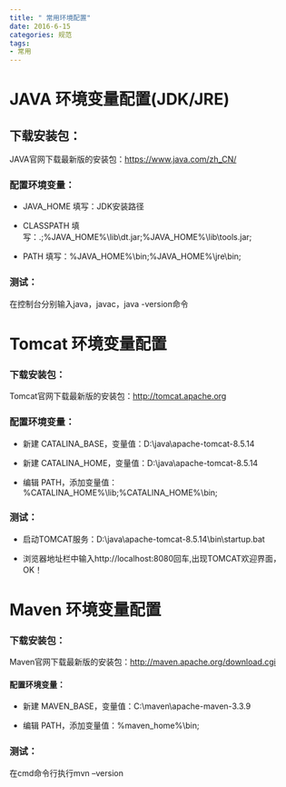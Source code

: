```yaml
---
title: " 常用环境配置"
date: 2016-6-15
categories: 规范
tags:
- 常用
---
```




# JAVA 环境变量配置(JDK/JRE)

## 下载安装包：
JAVA官网下载最新版的安装包：https://www.java.com/zh_CN/

### 配置环境变量：

- JAVA_HOME 填写：JDK安装路径

- CLASSPATH 填写：.;%JAVA_HOME%\lib\dt.jar;%JAVA_HOME%\lib\tools.jar;

- PATH 填写：%JAVA_HOME%\bin;%JAVA_HOME%\jre\bin;

### 测试：

在控制台分别输入java，javac，java -version命令

# Tomcat 环境变量配置

### 下载安装包：

Tomcat官网下载最新版的安装包：http://tomcat.apache.org

### 配置环境变量：

- 新建 CATALINA_BASE，变量值：D:\java\apache-tomcat-8.5.14

- 新建 CATALINA_HOME，变量值：D:\java\apache-tomcat-8.5.14

- 编辑 PATH，添加变量值：%CATALINA_HOME%\lib;%CATALINA_HOME%\bin;

### 测试：

- 启动TOMCAT服务：D:\java\apache-tomcat-8.5.14\bin\startup.bat

- 浏览器地址栏中输入http://localhost:8080回车,出现TOMCAT欢迎界面，OK！

# Maven 环境变量配置

### 下载安装包：

Maven官网下载最新版的安装包：http://maven.apache.org/download.cgi

#### 配置环境变量：

- 新建 MAVEN_BASE，变量值：C:\maven\apache-maven-3.3.9

- 编辑 PATH，添加变量值：%maven_home%\bin;

### 测试：

在cmd命令行执行mvn –version